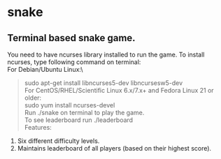 # snake
## Terminal based snake game.
You need to have ncurses library installed to run the game. To install ncurses, type following command on terminal:\
For Debian/Ubuntu Linux:\
> sudo apt-get install libncurses5-dev libncursesw5-dev\
For CentOS/RHEL/Scientific Linux 6.x/7.x+ and Fedora Linux 21 or older:\
> sudo yum install ncurses-devel\
Run ./snake on terminal to play the game.  
To see leaderboard run ./leaderboard  
Features:
1. Six different difficulty levels.
2. Maintains leaderboard of all players (based on their highest score).

